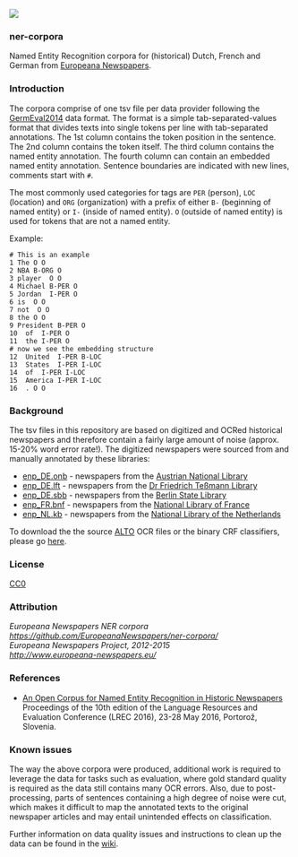 <a href="http://www.europeana-newspapers.eu/"><img src=http://www.europeana-newspapers.eu/wp-content/uploads/2013/09/europeana_newspapers_forwebsite1.jpg></a> 

### ner-corpora
Named Entity Recognition corpora for (historical) Dutch, French and German from [Europeana Newspapers](http://www.europeana-newspapers.eu/named-entity-recognition-for-digitised-newspapers/).

### Introduction

The corpora comprise of one tsv file per data provider following the [GermEval2014](https://sites.google.com/site/germeval2014ner/data) data format. The format is a simple tab-separated-values format that divides texts into single tokens per line with tab-separated annotations. The 1st column contains the token position in the sentence. The 2nd column contains  the token itself. The third column contains the named entity annotation. The fourth column can contain an embedded named entity annotation. Sentence boundaries are indicated with new lines, comments start with ```#```.

The most commonly used categories for tags are ```PER``` (person), ```LOC``` (location) and ```ORG``` (organization) with a prefix of either ```B-``` (beginning of named entity) or ```I-``` (inside of named entity). ```O``` (outside of named entity) is used for tokens that are not a named entity.

Example:
```
# This is an example
1 The O O
2 NBA B-ORG O
3 player  O O
4 Michael B-PER O
5 Jordan  I-PER O
6 is  O O
7 not  O O
8 the O O
9 President B-PER O
10  of  I-PER O
11  the I-PER O
# now we see the embedding structure
12  United  I-PER B-LOC
13  States  I-PER I-LOC
14  of  I-PER I-LOC
15  America I-PER I-LOC
16  . O O
```

### Background

The tsv files in this repository are based on digitized and OCRed historical newspapers and therefore contain a fairly large amount of noise (approx. 15-20% word error rate!). The digitized newspapers were sourced from and manually annotated by these libraries:

* [enp_DE.onb](https://github.com/EuropeanaNewspapers/ner-corpora/tree/master/enp_DE.onb.tsv) - newspapers from the [Austrian National Library](http://www.theeuropeanlibrary.org/tel4/newspapers/gallery?provider-id=P01252)
* [enp_DE.lft](https://github.com/EuropeanaNewspapers/ner-corpora/tree/master/enp_DE.lft.tsv) - newspapers from the [Dr Friedrich Teßmann Library](http://www.theeuropeanlibrary.org/tel4/newspapers/gallery?provider-id=P02013)
* [enp_DE.sbb](https://github.com/EuropeanaNewspapers/ner-corpora/tree/master/enp_DE.sbb.tsv) - newspapers from the [Berlin State Library](http://www.theeuropeanlibrary.org/tel4/newspapers/gallery?provider-id=P01606)
* [enp_FR.bnf](https://github.com/EuropeanaNewspapers/ner-corpora/tree/master/enp_FR.bnf.tsv) - newspapers from the [National Library of France](http://www.theeuropeanlibrary.org/tel4/newspapers/gallery?provider-id=P01190)
* [enp_NL.kb](https://github.com/EuropeanaNewspapers/ner-corpora/tree/master/enp_NL.kb.tsv) - newspapers from the [National Library of the Netherlands](http://www.theeuropeanlibrary.org/tel4/newspapers/gallery?provider-id=P01350)

To download the the source [ALTO](http://www.loc.gov/standards/alto/) OCR files or the binary CRF classifiers, please go [here](http://lab.kb.nl/dataset/europeana-newspapers-ner#access).

### License 

[CC0](https://creativecommons.org/publicdomain/zero/1.0/)

### Attribution 

*Europeana Newspapers NER corpora*       
*https://github.com/EuropeanaNewspapers/ner-corpora/*    
*Europeana Newspapers Project, 2012-2015*     
*http://www.europeana-newspapers.eu/*   

### References

* [An Open Corpus for Named Entity Recognition in Historic Newspapers](http://www.lrec-conf.org/proceedings/lrec2016/summaries/110.html)  
Proceedings of the 10th edition of the Language Resources and Evaluation Conference (LREC 2016), 23-28 May 2016, Portorož, Slovenia.

### Known issues

The way the above corpora were produced, additional work is required to leverage the data for tasks such as evaluation, where gold standard quality is required as the data still contains many OCR errors. Also, due to post-processing, parts of sentences containing a high degree of noise were cut, which makes it difficult to map the annotated texts to the original newspaper articles and may entail unintended effects on classification.

Further information on data quality issues and instructions to clean up the data can be found in the [wiki](https://github.com/EuropeanaNewspapers/ner-corpora/wiki).
